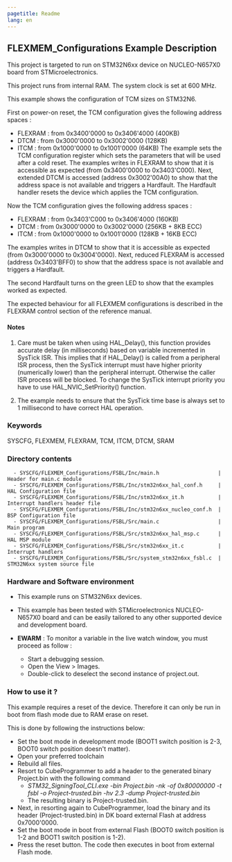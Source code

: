 ```yaml
---
pagetitle: Readme
lang: en
---
```


## <b>FLEXMEM_Configurations Example Description</b>

This project is targeted to run on STM32N6xx device on NUCLEO-N657X0 board from STMicroelectronics.

This project runs from internal RAM. The system clock is set at 600 MHz.

This example shows the configuration of TCM sizes on STM32N6.

First on power-on reset, the TCM configuration gives the following address spaces :
 - FLEXRAM : from 0x3400'0000 to 0x3406'4000 (400KB)
 - DTCM :    from 0x3000'0000 to 0x3002'0000 (128KB)
 - ITCM :    from 0x1000'0000 to 0x1001'0000 (64KB)
The example sets the TCM configuration register which sets the parameters that will be used after a cold reset.
The examples writes in FLEXRAM to show that it is accessible as expected (from 0x3400'0000 to 0x3403'C000).
Next, extended DTCM is accessed (address 0x3002'00A0) to show that the address space is not available and triggers a Hardfault.
The Hardfault handler resets the device which applies the TCM configuration.

Now the TCM configuration gives the following address spaces :

 - FLEXRAM : from 0x3403'C000 to 0x3406'4000 (160KB)
 - DTCM :    from 0x3000'0000 to 0x3002'0000 (256KB + 8KB ECC)
 - ITCM :    from 0x1000'0000 to 0x1001'0000 (128KB + 16KB ECC)

The examples writes in DTCM to show that it is accessible as expected (from 0x3000'0000 to 0x3004'0000).
Next, reduced FLEXRAM is accessed (address 0x3403'BFF0) to show that the address space is not available and triggers a Hardfault.

The second Hardfault turns on the green LED to show that the examples worked as expected.

The expected behaviour for all FLEXMEM configurations is described in the FLEXRAM control section of the reference manual.

#### <b>Notes</b>

 1. Care must be taken when using HAL_Delay(), this function provides accurate delay (in milliseconds)
    based on variable incremented in SysTick ISR. This implies that if HAL_Delay() is called from
    a peripheral ISR process, then the SysTick interrupt must have higher priority (numerically lower)
    than the peripheral interrupt. Otherwise the caller ISR process will be blocked.
    To change the SysTick interrupt priority you have to use HAL_NVIC_SetPriority() function.

 2. The example needs to ensure that the SysTick time base is always set to 1 millisecond
    to have correct HAL operation.


### <b>Keywords</b>

SYSCFG, FLEXMEM, FLEXRAM, TCM, ITCM, DTCM, SRAM

### <b>Directory contents</b>

      - SYSCFG/FLEXMEM_Configurations/FSBL/Inc/main.h                   | Header for main.c module
      - SYSCFG/FLEXMEM_Configurations/FSBL/Inc/stm32n6xx_hal_conf.h     | HAL Configuration file
      - SYSCFG/FLEXMEM_Configurations/FSBL/Inc/stm32n6xx_it.h           | Interrupt handlers header file
      - SYSCFG/FLEXMEM_Configurations/FSBL/Inc/stm32n6xx_nucleo_conf.h  | BSP Configuration file
      - SYSCFG/FLEXMEM_Configurations/FSBL/Src/main.c                   | Main program
      - SYSCFG/FLEXMEM_Configurations/FSBL/Src/stm32n6xx_hal_msp.c      | HAL MSP module
      - SYSCFG/FLEXMEM_Configurations/FSBL/Src/stm32n6xx_it.c           | Interrupt handlers
      - SYSCFG/FLEXMEM_Configurations/FSBL/Src/system_stm32n6xx_fsbl.c  | STM32N6xx system source file

### <b>Hardware and Software environment</b>

  - This example runs on STM32N6xx devices.

  - This example has been tested with STMicroelectronics NUCLEO-N657X0
    board and can be easily tailored to any other supported device
    and development board.

  - **EWARM** : To monitor a variable in the live watch window, you must proceed as follow :
    - Start a debugging session.
    - Open the View > Images.
    - Double-click to deselect the second instance of project.out. 

### <b>How to use it ?</b>

 This example requires a reset of the device. Therefore it can only be run in boot from flash mode due to RAM erase on reset.

 This is done by following the instructions below:

 - Set the boot mode in development mode (BOOT1 switch position is 2-3, BOOT0 switch position doesn't matter).
 - Open your preferred toolchain
 - Rebuild all files.
 - Resort to CubeProgrammer to add a header to the generated binary Project.bin with the following command
   - *STM32_SigningTool_CLI.exe -bin Project.bin -nk -of 0x80000000 -t fsbl -o Project-trusted.bin -hv 2.3 -dump Project-trusted.bin*
   - The resulting binary is Project-trusted.bin.
 - Next, in resorting again to CubeProgrammer, load the binary and its header (Project-trusted.bin) in DK board external Flash at address 0x7000'0000.
 - Set the boot mode in boot from external Flash (BOOT0 switch position is 1-2 and BOOT1 switch position is 1-2).
 - Press the reset button. The code then executes in boot from external Flash mode.


